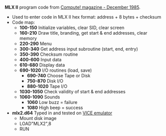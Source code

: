 **MLX II** program code from [Compute! magazine - December 1985](https://archive.org/details/1985-12-compute-magazine/page/n75/).
* Used to enter code in MLX II hex format: address + 8 bytes + checksum
* Code map:
  * **100-150** Initialize variables, clear SID, clear screen
  * **160-210** Draw title, branding, get start & end addresses, clear memory
  * **220-290** Menu
  * **300-340** Get address input subroutine (start, end, entry)
  * **350-390** Checksum routine
  * **400-600** Input data
  * **610-680** Display data
  * **690-1020** I/O routines (load, save)
    * **690-740** Choose Tape or Disk
    * **750-870** Disk I/O
    * **880-1020** Tape I/O
  * **1030-1050** Check validity of start & end addresses
  * **1060-1090** Sounds
    * **1060** Low buzz = failure
    * **1080** High beep = success
* **mlx2.d64** Typed in and tested on [VICE emulator](https://vice-emu.sourceforge.io/)
  * Mount disk image
  * LOAD"MLX2",8
  * RUN
